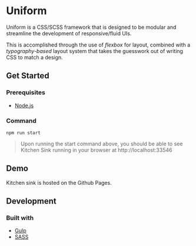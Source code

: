 # Uniform

Uniform is a CSS/SCSS framework that is designed to be modular and streamline
the development of responsive/fluid UIs.

This is accomplished through the use of _flexbox_ for layout, combined with a
_typography-based_ layout system that takes the guesswork out of writing CSS to
match a design.

## Get Started

### Prerequisites

* [Node.js](https://nodejs.org/en/)

### Command

```
npm run start
```

> Upon running the start command above, you should be able to see Kitchen Sink
> running in your browser at http://localhost:33546

## Demo

Kitchen sink is hosted on the Github Pages.

## Development

### Built with

* [Gulp](https://gulpjs.com/)
* [SASS](https://sass-lang.com/)

